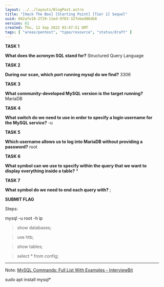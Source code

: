 ```yaml
---
layout: ../../layouts/BlogPost.astro
title: "[Hack The Box] [Starting Point] [Tier 1] Sequel"
uuid: 042afe18-2f29-11ed-9703-327ebed86db8
version: 61
created: Thu, 12 Sep 2022 03:47:51 GMT
tags: [ "areas/pentest", "type/resource", "status/draft" ]
---
```


**TASK 1**

**What does the acronym SQL stand for?** Structured Query Language

**TASK 2**

**During our scan, which port running mysql do we find?** 3306

**TASK 3**

**What community-developed MySQL version is the target running?** MariaDB

**TASK 4**

**What switch do we need to use in order to specify a login username for the MySQL service?** -u

**TASK 5**

**Which username allows us to log into MariaDB without providing a password?** root

**TASK 6**

**What symbol can we use to specify within the query that we want to display everything inside a table?** \*

**TASK 7**

**What symbol do we need to end each query with?** ;

**SUBMIT FLAG**

Steps:

mysql  -u  root  -h  ip

>show databases;

>use htb;

>show tables;

>select \* from config;

---

Note:
[MySQL Commands: Full List With Examples - InterviewBit](https://www.interviewbit.com/blog/mysql-commands/) 

sudo apt install mysql\*